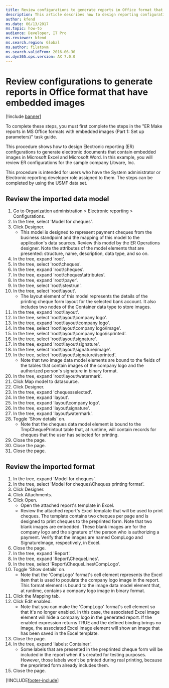 ```yaml
---
title: Review configurations to generate reports in Office format that have embedded images
description: This article describes how to design reporting configurations to generate electronic documents that contain embedded images. (Part 1 - Set up parameters).
author: kfend
ms.date: 06/13/2017
ms.topic: how-to
audience: Developer, IT Pro
ms.reviewer: kfend
ms.search.region: Global
ms.author: filatovm
ms.search.validFrom: 2016-06-30
ms.dyn365.ops.version: AX 7.0.0
---
```

# Review configurations to generate reports in Office format that have embedded images

[!include [banner](../../includes/banner.md)]

To complete these steps, you must first complete the steps in the "ER Make reports in MS Office formats with embedded images (Part 1: Set up parameters)" task guide.

This procedure shows how to design Electronic reporting (ER) configurations to generate electronic documents that contain embedded images in Microsoft Excel and Microsoft Word. In this example, you will review ER configurations for the sample company Litware, Inc. 

This procedure is intended for users who have the System administrator or Electronic reporting developer role assigned to them. The steps can be completed by using the USMF data set.


## Review the imported data model
1. Go to Organization administration > Electronic reporting > Configurations.
2. In the tree, select 'Model for cheques'.
3. Click Designer.
    * This model is designed to represent payment cheques from the business standpoint and the mapping of this model to the application's data sources. Review this model by the ER Operations designer. Note the attributes of the model elements that are presented: structure, name, description, data type, and so on.   
4. In the tree, expand 'root'.
5. In the tree, select 'root\cheques'.
6. In the tree, expand 'root\cheques'.
7. In the tree, expand 'root\cheques\attributes'.
8. In the tree, expand 'root\payer'.
9. In the tree, select 'root\istestrun'.
10. In the tree, select 'root\layout'.
    * The layout element of this model represents the details of the printing cheque form layout for the selected bank account. It also includes two nodes of the Container data type to store images.   
11. In the tree, expand 'root\layout'.
12. In the tree, select 'root\layout\company logo'.
13. In the tree, expand 'root\layout\company logo'.
14. In the tree, select 'root\layout\company logo\image'.
15. In the tree, select 'root\layout\company logo\isprinted'.
16. In the tree, select 'root\layout\signature'.
17. In the tree, expand 'root\layout\signature'.
18. In the tree, select 'root\layout\signature\image'.
19. In the tree, select 'root\layout\signature\isprinted'.
    * Note that two image data model elements are bound to the fields of the tables that contain images of the company logo and the authorized person's signature in binary format.  
20. In the tree, expand 'root\layout\watermark'.
21. Click Map model to datasource.
22. Click Designer.
23. In the tree, expand 'chequesselected'.
24. In the tree, expand 'layout'.
25. In the tree, expand 'layout\company logo'.
26. In the tree, expand 'layout\signature'.
27. In the tree, expand 'layout\watermark'.
28. Toggle 'Show details' on.
    * Note that the cheques data model element is bound to the TmpChequePrintout table that, at runtime, will contain records for cheques that the user has selected for printing.   
29. Close the page.
30. Close the page.
31. Close the page.

## Review the imported format
1. In the tree, expand 'Model for cheques'.
2. In the tree, select 'Model for cheques\Cheques printing format'.
3. Click Designer.
4. Click Attachments.
5. Click Open.
    * Open the attached report's template in Excel.  
    * Review the attached report's Excel template that will be used to print cheques. The template contains two cheques per page and is designed to print cheques to the preprinted form. Note that two blank images are embedded. These blank images are for the company logo and the signature of the person who is authorizing a payment. Verify that the images are named CompLogo and SignatureImage, respectively, in Excel.   
6. Close the page.
7. In the tree, expand 'Report'.
8. In the tree, expand 'Report\ChequeLines'.
9. In the tree, select 'Report\ChequeLines\CompLogo'.
10. Toggle 'Show details' on.
    * Note that the 'CompLogo' format's cell element represents the Excel item that is used to populate the company logo image in the report. This format element is bound to the image data model element that, at runtime, contains a company logo image in binary format.   
11. Click the Mapping tab.
12. Click Edit enabled.
    * Note that you can make the 'CompLogo' format's cell element so that it's no longer enabled. In this case, the associated Excel image element will hide a company logo in the generated report. If the enabled expression returns TRUE and the defined binding brings no image, the associated Excel image element will show an image that has been saved in the Excel template.   
13. Close the page.
14. In the tree, expand 'labels: Container'.
    * Some labels that are presented in the preprinted cheque form will be included in the report when it's created for testing purposes. However, those labels won't be printed during real printing, because the preprinted form already includes them.  
15. Close the page.



[!INCLUDE[footer-include](../../../../includes/footer-banner.md)]
